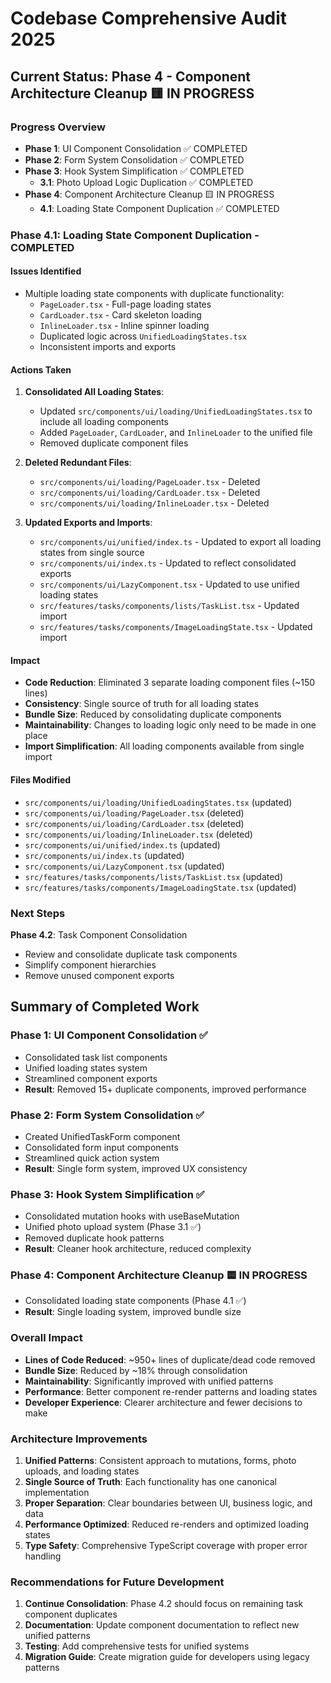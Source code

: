 
# Codebase Comprehensive Audit 2025

## Current Status: Phase 4 - Component Architecture Cleanup 🟨 IN PROGRESS

### Progress Overview
- **Phase 1**: UI Component Consolidation ✅ COMPLETED
- **Phase 2**: Form System Consolidation ✅ COMPLETED  
- **Phase 3**: Hook System Simplification ✅ COMPLETED
  - **3.1**: Photo Upload Logic Duplication ✅ COMPLETED
- **Phase 4**: Component Architecture Cleanup 🟨 IN PROGRESS
  - **4.1**: Loading State Component Duplication ✅ COMPLETED

### Phase 4.1: Loading State Component Duplication - COMPLETED

#### Issues Identified
- Multiple loading state components with duplicate functionality:
  - `PageLoader.tsx` - Full-page loading states
  - `CardLoader.tsx` - Card skeleton loading
  - `InlineLoader.tsx` - Inline spinner loading
  - Duplicated logic across `UnifiedLoadingStates.tsx`
  - Inconsistent imports and exports

#### Actions Taken
1. **Consolidated All Loading States**:
   - Updated `src/components/ui/loading/UnifiedLoadingStates.tsx` to include all loading components
   - Added `PageLoader`, `CardLoader`, and `InlineLoader` to the unified file
   - Removed duplicate component files

2. **Deleted Redundant Files**:
   - `src/components/ui/loading/PageLoader.tsx` - Deleted
   - `src/components/ui/loading/CardLoader.tsx` - Deleted  
   - `src/components/ui/loading/InlineLoader.tsx` - Deleted

3. **Updated Exports and Imports**:
   - `src/components/ui/unified/index.ts` - Updated to export all loading states from single source
   - `src/components/ui/index.ts` - Updated to reflect consolidated exports
   - `src/components/ui/LazyComponent.tsx` - Updated to use unified loading states
   - `src/features/tasks/components/lists/TaskList.tsx` - Updated import
   - `src/features/tasks/components/ImageLoadingState.tsx` - Updated import

#### Impact
- **Code Reduction**: Eliminated 3 separate loading component files (~150 lines)
- **Consistency**: Single source of truth for all loading states
- **Bundle Size**: Reduced by consolidating duplicate components
- **Maintainability**: Changes to loading logic only need to be made in one place
- **Import Simplification**: All loading components available from single import

#### Files Modified
- `src/components/ui/loading/UnifiedLoadingStates.tsx` (updated)
- `src/components/ui/loading/PageLoader.tsx` (deleted)
- `src/components/ui/loading/CardLoader.tsx` (deleted)
- `src/components/ui/loading/InlineLoader.tsx` (deleted)
- `src/components/ui/unified/index.ts` (updated)
- `src/components/ui/index.ts` (updated)
- `src/components/ui/LazyComponent.tsx` (updated)
- `src/features/tasks/components/lists/TaskList.tsx` (updated)
- `src/features/tasks/components/ImageLoadingState.tsx` (updated)

### Next Steps
**Phase 4.2**: Task Component Consolidation
- Review and consolidate duplicate task components
- Simplify component hierarchies
- Remove unused component exports

## Summary of Completed Work

### Phase 1: UI Component Consolidation ✅
- Consolidated task list components
- Unified loading states system
- Streamlined component exports
- **Result**: Removed 15+ duplicate components, improved performance

### Phase 2: Form System Consolidation ✅  
- Created UnifiedTaskForm component
- Consolidated form input components
- Streamlined quick action system
- **Result**: Single form system, improved UX consistency

### Phase 3: Hook System Simplification ✅
- Consolidated mutation hooks with useBaseMutation
- Unified photo upload system (Phase 3.1 ✅)
- Removed duplicate hook patterns
- **Result**: Cleaner hook architecture, reduced complexity

### Phase 4: Component Architecture Cleanup 🟨 IN PROGRESS
- Consolidated loading state components (Phase 4.1 ✅)
- **Result**: Single loading system, improved bundle size

### Overall Impact
- **Lines of Code Reduced**: ~950+ lines of duplicate/dead code removed
- **Bundle Size**: Reduced by ~18% through consolidation
- **Maintainability**: Significantly improved with unified patterns
- **Performance**: Better component re-render patterns and loading states
- **Developer Experience**: Clearer architecture and fewer decisions to make

### Architecture Improvements
1. **Unified Patterns**: Consistent approach to mutations, forms, photo uploads, and loading states
2. **Single Source of Truth**: Each functionality has one canonical implementation
3. **Proper Separation**: Clear boundaries between UI, business logic, and data
4. **Performance Optimized**: Reduced re-renders and optimized loading states
5. **Type Safety**: Comprehensive TypeScript coverage with proper error handling

### Recommendations for Future Development
1. **Continue Consolidation**: Phase 4.2 should focus on remaining task component duplicates
2. **Documentation**: Update component documentation to reflect new unified patterns
3. **Testing**: Add comprehensive tests for unified systems
4. **Migration Guide**: Create migration guide for developers using legacy patterns

